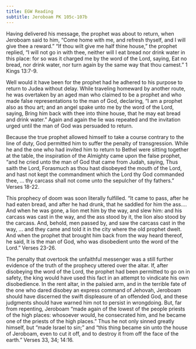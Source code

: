 ```yaml
---
title: EGW Reading
subtitle: Jeroboam PK 105c-107b
---
```


Having delivered his message, the prophet was about to return, when Jeroboam said to him, “Come home with me, and refresh thyself, and I will give thee a reward.” “If thou wilt give me half thine house,” the prophet replied, “I will not go in with thee, neither will I eat bread nor drink water in this place: for so was it charged me by the word of the Lord, saying, Eat no bread, nor drink water, nor turn again by the same way that thou camest.” 1 Kings 13:7-9.

Well would it have been for the prophet had he adhered to his purpose to return to Judea without delay. While traveling homeward by another route, he was overtaken by an aged man who claimed to be a prophet and who made false representations to the man of God, declaring, “I am a prophet also as thou art; and an angel spake unto me by the word of the Lord, saying, Bring him back with thee into thine house, that he may eat bread and drink water.” Again and again the lie was repeated and the invitation urged until the man of God was persuaded to return.

Because the true prophet allowed himself to take a course contrary to the line of duty, God permitted him to suffer the penalty of transgression. While he and the one who had invited him to return to Bethel were sitting together at the table, the inspiration of the Almighty came upon the false prophet, “and he cried unto the man of God that came from Judah, saying, Thus saith the Lord, Forasmuch as thou hast disobeyed the mouth of the Lord, and hast not kept the commandment which the Lord thy God commanded thee, ... thy carcass shall not come unto the sepulcher of thy fathers.” Verses 18-22.

This prophecy of doom was soon literally fulfilled. “It came to pass, after he had eaten bread, and after he had drunk, that he saddled for him the ass.... And when he was gone, a lion met him by the way, and slew him: and his carcass was cast in the way, and the ass stood by it, the lion also stood by the carcass. And, behold, men passed by, and saw the carcass cast in the way, ... and they came and told it in the city where the old prophet dwelt. And when the prophet that brought him back from the way heard thereof, he said, It is the man of God, who was disobedient unto the word of the Lord.” Verses 23-26.

The penalty that overtook the unfaithful messenger was a still further evidence of the truth of the prophecy uttered over the altar. If, after disobeying the word of the Lord, the prophet had been permitted to go on in safety, the king would have used this fact in an attempt to vindicate his own disobedience. In the rent altar, in the palsied arm, and in the terrible fate of the one who dared disobey an express command of Jehovah, Jeroboam should have discerned the swift displeasure of an offended God, and these judgments should have warned him not to persist in wrongdoing. But, far from repenting, Jeroboam “made again of the lowest of the people priests of the high places: whosoever would, he consecrated him, and he became one of the priests of the high places.” Thus he not only sinned greatly himself, but “made Israel to sin;” and “this thing became sin unto the house of Jeroboam, even to cut it off, and to destroy it from off the face of the earth.” Verses 33, 34; 14:16.